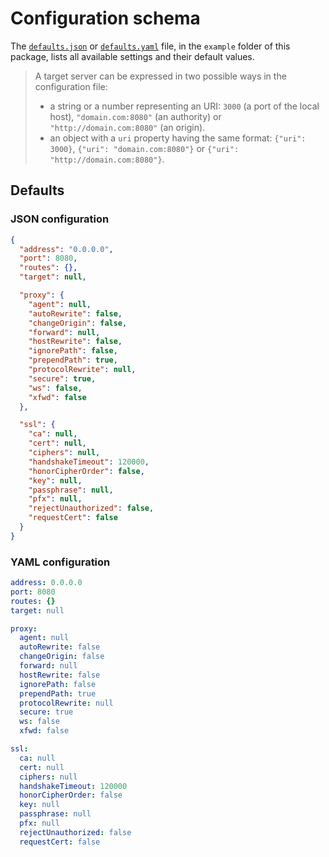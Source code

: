 # Configuration schema
The [`defaults.json`](https://github.com/cedx/reverse-proxy/blob/master/example/json/defaults.json) or [`defaults.yaml`](https://github.com/cedx/reverse-proxy/blob/master/example/yaml/defaults.yaml) file, in the `example` folder of this package, lists all available settings and their default values.

> A target server can be expressed in two possible ways in the configuration file:
> - a string or a number representing an URI: `3000` (a port of the local host), `"domain.com:8080"` (an authority) or `"http://domain.com:8080"` (an origin).
> - an object with a `uri` property having the same format: `{"uri": 3000}`, `{"uri": "domain.com:8080"}` or `{"uri": "http://domain.com:8080"}`.

## Defaults

### JSON configuration

```json
{
  "address": "0.0.0.0",
  "port": 8080,
  "routes": {},
  "target": null,

  "proxy": {
    "agent": null,
    "autoRewrite": false,
    "changeOrigin": false,
    "forward": null,
    "hostRewrite": false,
    "ignorePath": false,
    "prependPath": true,
    "protocolRewrite": null,
    "secure": true,
    "ws": false,
    "xfwd": false
  },

  "ssl": {
    "ca": null,
    "cert": null,
    "ciphers": null,
    "handshakeTimeout": 120000,
    "honorCipherOrder": false,
    "key": null,
    "passphrase": null,
    "pfx": null,
    "rejectUnauthorized": false,
    "requestCert": false
  }
}
```

### YAML configuration

```yaml
address: 0.0.0.0
port: 8080
routes: {}
target: null

proxy:
  agent: null
  autoRewrite: false
  changeOrigin: false
  forward: null
  hostRewrite: false
  ignorePath: false
  prependPath: true
  protocolRewrite: null
  secure: true
  ws: false
  xfwd: false

ssl:
  ca: null
  cert: null
  ciphers: null
  handshakeTimeout: 120000
  honorCipherOrder: false
  key: null
  passphrase: null
  pfx: null
  rejectUnauthorized: false
  requestCert: false
```
